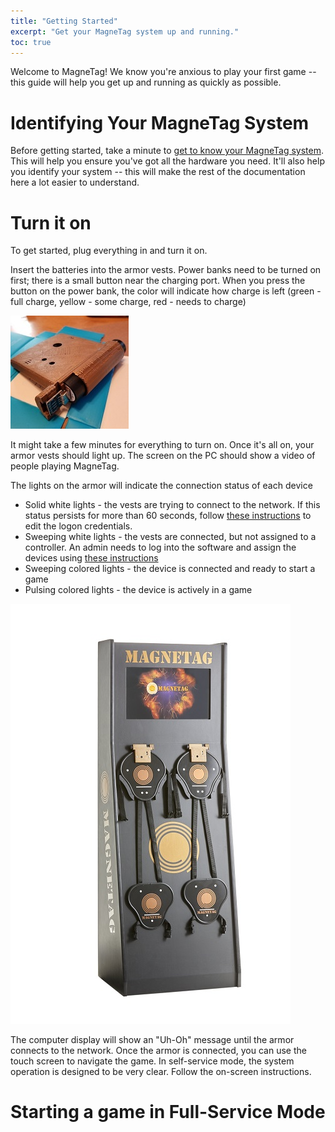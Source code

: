 ```yaml
---
title: "Getting Started"
excerpt: "Get your MagneTag system up and running."
toc: true
---
```


Welcome to MagneTag! We know you're anxious to play your first game -- this guide will help you get up and running as quickly as possible.

# Identifying Your MagneTag System

Before getting started, take a minute to [get to know your MagneTag system](know-your-system.md). This will help you ensure you've got all the hardware you need. It'll also help you identify your system -- this will make the rest of the documentation here a lot easier to understand.

# Turn it on
To get started, plug everything in and turn it on.

Insert the batteries into the armor vests. Power banks need to be turned on first; there is a small button near the charging port. When you press the button on the power bank, the color will indicate how charge is left (green - full charge, yellow - some charge, red - needs to charge)

![batteries correctly inserted](powerbank.jpg)

It might take a few minutes for everything to turn on. Once it's all on, your armor vests should light up. The screen on the PC should show a video of people playing MagneTag.

The lights on the armor will indicate the connection status of each device

* Solid white lights - the vests are trying to connect to the network.  If this status persists for more than 60 seconds, follow [these instructions](configure-network.md) to edit the logon credentials.
* Sweeping white lights - the vests are connected, but not assigned to a controller. An admin needs to log into the software and assign the devices using [these instructions](assign-device.md)
* Sweeping colored lights - the device is connected and ready to start a game
* Pulsing colored lights - the device is actively in a game

![Good to Go](kiosk_img.jpg)

The computer display will show an "Uh-Oh" message until the armor connects to the network.  Once the armor is connected, you can use the touch screen to navigate the game. In self-service mode, the system operation is designed to be very clear. Follow the on-screen instructions.

# Starting a game in Full-Service Mode

